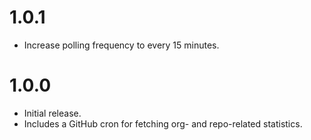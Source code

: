# 1.0.1

- Increase polling frequency to every 15 minutes.

# 1.0.0

- Initial release.
- Includes a GitHub cron for fetching org- and repo-related statistics.
